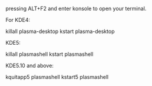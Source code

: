 pressing ALT+F2 and enter konsole to open your terminal.

For KDE4:

killall plasma-desktop
kstart plasma-desktop

KDE5:

killall plasmashell
kstart plasmashell

KDE5.10 and above:

kquitapp5 plasmashell
kstart5 plasmashell

